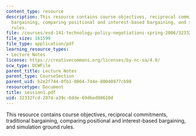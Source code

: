```yaml
---
content_type: resource
description: This resource contains course objectives, reciprocal commitments, traditional
  bargaining, comparing positional and interest-based bargaining, and simulation ground
  rules.
file: /courses/esd-141-technology-policy-negotiations-spring-2006/32332fcd287da39c6dde69d6ed98610d_session1.pdf
file_size: 161599
file_type: application/pdf
learning_resource_types:
- Lecture Notes
license: https://creativecommons.org/licenses/by-nc-sa/4.0/
ocw_type: OCWFile
parent_title: Lecture Notes
parent_type: CourseSection
parent_uid: b2e2f744-0fb1-0864-744e-80040977cb98
resourcetype: Document
title: session1.pdf
uid: 32332fcd-287d-a39c-6dde-69d6ed98610d
---
```

This resource contains course objectives, reciprocal commitments, traditional bargaining, comparing positional and interest-based bargaining, and simulation ground rules.